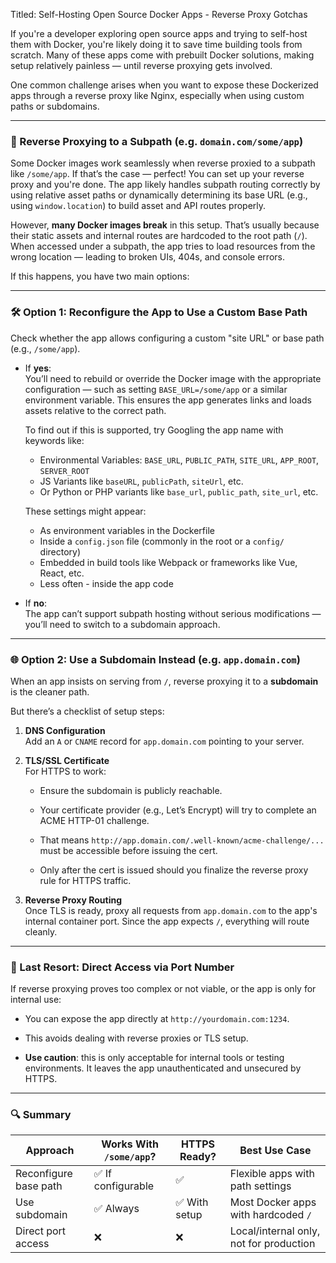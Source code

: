 Titled: Self-Hosting Open Source Docker Apps - Reverse Proxy Gotchas

If you're a developer exploring open source apps and trying to self-host them with Docker, you're likely doing it to save time building tools from scratch. Many of these apps come with prebuilt Docker solutions, making setup relatively painless — until reverse proxying gets involved.

One common challenge arises when you want to expose these Dockerized apps through a reverse proxy like Nginx, especially when using custom paths or subdomains.

---

### 🔁 Reverse Proxying to a Subpath (e.g. `domain.com/some/app`)

Some Docker images work seamlessly when reverse proxied to a subpath like `/some/app`. If that’s the case — perfect! You can set up your reverse proxy and you're done. The app likely handles subpath routing correctly by using relative asset paths or dynamically determining its base URL (e.g., using `window.location`) to build asset and API routes properly.

However, **many Docker images break** in this setup. That’s usually because their static assets and internal routes are hardcoded to the root path (`/`). When accessed under a subpath, the app tries to load resources from the wrong location — leading to broken UIs, 404s, and console errors.

If this happens, you have two main options:

---

### 🛠 Option 1: Reconfigure the App to Use a Custom Base Path

Check whether the app allows configuring a custom "site URL" or base path (e.g., `/some/app`).

- If **yes**:  
	You’ll need to rebuild or override the Docker image with the appropriate configuration — such as setting `BASE_URL=/some/app` or a similar environment variable. This ensures the app generates links and loads assets relative to the correct path.
	
	To find out if this is supported, try Googling the app name with keywords like:
	- Environmental Variables: `BASE_URL`, `PUBLIC_PATH`, `SITE_URL`, `APP_ROOT`, `SERVER_ROOT`
	- JS Variants like `baseURL`, `publicPath`, `siteUrl`, etc.
	- Or Python or PHP variants like `base_url`, `public_path`, `site_url`, etc.
	
	These settings might appear:
	- As environment variables in the Dockerfile
	- Inside a `config.json` file (commonly in the root or a `config/` directory)
	- Embedded in build tools like Webpack or frameworks like Vue, React, etc.
	- Less often - inside the app code
    
- If **no**:  
    The app can’t support subpath hosting without serious modifications — you’ll need to switch to a subdomain approach.
    

---

### 🌐 Option 2: Use a Subdomain Instead (e.g. `app.domain.com`)

When an app insists on serving from `/`, reverse proxying it to a **subdomain** is the cleaner path.

But there’s a checklist of setup steps:

1. **DNS Configuration**  
    Add an `A` or `CNAME` record for `app.domain.com` pointing to your server.
    
2. **TLS/SSL Certificate**  
    For HTTPS to work:
    
    - Ensure the subdomain is publicly reachable.
        
    - Your certificate provider (e.g., Let’s Encrypt) will try to complete an ACME HTTP-01 challenge.
        
    - That means `http://app.domain.com/.well-known/acme-challenge/...` must be accessible before issuing the cert.
        
    - Only after the cert is issued should you finalize the reverse proxy rule for HTTPS traffic.
        
3. **Reverse Proxy Routing**  
    Once TLS is ready, proxy all requests from `app.domain.com` to the app's internal container port. Since the app expects `/`, everything will route cleanly.
    

---

### 🚨 Last Resort: Direct Access via Port Number

If reverse proxying proves too complex or not viable, or the app is only for internal use:

- You can expose the app directly at `http://yourdomain.com:1234`.
    
- This avoids dealing with reverse proxies or TLS setup.
    
- **Use caution**: this is only acceptable for internal tools or testing environments. It leaves the app unauthenticated and unsecured by HTTPS.
    

---

### 🔍 Summary

|Approach|Works With `/some/app`?|HTTPS Ready?|Best Use Case|
|---|---|---|---|
|Reconfigure base path|✅ If configurable|✅|Flexible apps with path settings|
|Use subdomain|✅ Always|✅ With setup|Most Docker apps with hardcoded `/`|
|Direct port access|❌|❌|Local/internal only, not for production|

